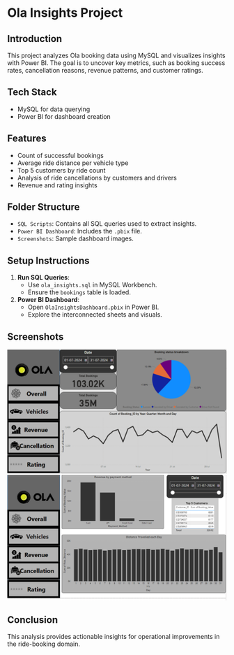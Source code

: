 # Ola Insights Project

## Introduction
This project analyzes Ola booking data using MySQL and visualizes insights with Power BI. The goal is to uncover key metrics, such as booking success rates, cancellation reasons, revenue patterns, and customer ratings.

## Tech Stack
- MySQL for data querying
- Power BI for dashboard creation

## Features
- Count of successful bookings
- Average ride distance per vehicle type
- Top 5 customers by ride count
- Analysis of ride cancellations by customers and drivers
- Revenue and rating insights

## Folder Structure
- `SQL Scripts`: Contains all SQL queries used to extract insights.
- `Power BI Dashboard`: Includes the `.pbix` file.
- `Screenshots`: Sample dashboard images.

## Setup Instructions
1. **Run SQL Queries**:
   - Use `ola_insights.sql` in MySQL Workbench.
   - Ensure the `bookings` table is loaded.
2. **Power BI Dashboard**:
   - Open `OlaInsightsDashboard.pbix` in Power BI.
   - Explore the interconnected sheets and visuals.

## Screenshots
![Overall Insights](screenshots/overall.png)
![Revenue Insights](screenshots/revenue.png)

## Conclusion
This analysis provides actionable insights for operational improvements in the ride-booking domain.
